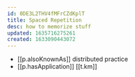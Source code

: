 ```yaml
---
id: 0DE3L2THV4fMFrCZdKplT
title: Spaced Repetition
desc: how to memorize stuff
updated: 1635716275261
created: 1633090443072
---
```


- [[p.alsoKnownAs]] distributed practice
- [[p.hasApplication]] [[t.km]] 
